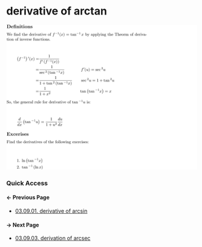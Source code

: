 # derivative of arctan

![images may take a while to load...](02.derivative-of-arctan.png)

### Quick Access

#### &#8592; Previous Page

* [03.09.01. derivative of arcsin](./../../03.derivatives/09.inverse_trigonometric_functions/01.derivative-of-arcsin.md)

#### &#8594; Next Page

* [03.09.03. derivation of arcsec](./../../03.derivatives/09.inverse_trigonometric_functions/03.derivative-of-arcsec.md)
